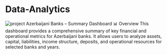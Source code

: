 # Data-Analytics
![project](https://github.com/user-attachments/assets/bbf4c8e1-50fd-4afa-ae10-eacd9b15e57c)
Azerbaijani Banks – Summary Dashboard
📊 Overview
This dashboard provides a comprehensive summary of key financial and operational metrics for Azerbaijani banks. It allows users to analyze assets, capital, liabilities, income structure, deposits, and operational resources for selected banks and years.
